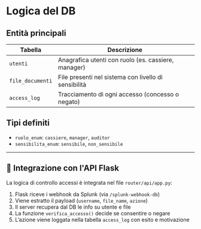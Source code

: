 # Logica del DB

## Entità principali

| Tabella         | Descrizione                                           |
|-----------------|--------------------------------------------------------|
| `utenti`        | Anagrafica utenti con ruolo (es. cassiere, manager)   |
| `file_documenti`| File presenti nel sistema con livello di sensibilità |
| `access_log`    | Tracciamento di ogni accesso (concesso o negato)     |

## Tipi definiti

- `ruolo_enum`: `cassiere`, `manager`, `auditor`
- `sensibilita_enum`: `sensibile`, `non_sensibile`

---

## 🔗 Integrazione con l'API Flask

La logica di controllo accessi è integrata nel file `router/api/app.py`:

1. Flask riceve i webhook da Splunk (via `/splunk-webhook-db`)
2. Viene estratto il payload (`username`, `file_name`, `azione`)
3. Il server recupera dal DB le info su utente e file
4. La funzione `verifica_accesso()` decide se consentire o negare
5. L’azione viene loggata nella tabella `access_log` con esito e motivazione